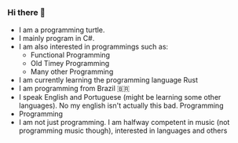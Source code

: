 ### Hi there 🐢　
- I am a programming turtle.
- I mainly program in C#.
- I am also interested in programmings such as:
  - Functional Programming
  - Old Timey Programming
  - Many other Programming
- I am currently learning the programming language Rust
- I am programming from Brazil 🇧🇷
- I speak English and Portuguese (might be learning some other languages). No my english isn't actually this bad. Programming
- Programming
- I am not just programming. I am halfway competent in music (not programming music though), interested in languages and others
